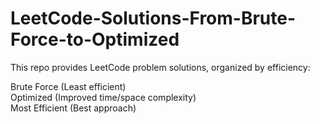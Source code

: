 # LeetCode-Solutions-From-Brute-Force-to-Optimized
This repo provides LeetCode problem solutions, organized by efficiency:  

Brute Force (Least efficient)  
Optimized (Improved time/space complexity)  
Most Efficient (Best approach)
